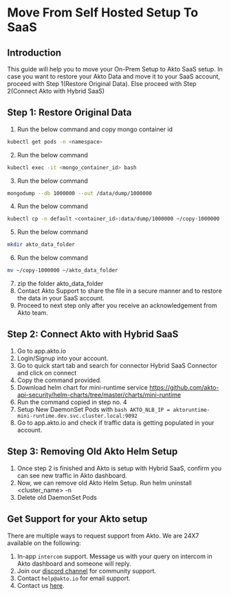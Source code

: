 # Move From Self Hosted Setup To SaaS

## **Introduction**

This guide will help you to move your On-Prem Setup to Akto SaaS setup. 
In case you want to restore your Akto Data and move it to your SaaS account, proceed with Step 1(Restore Original Data). Else proceed with Step 2(Connect Akto with Hybrid SaaS)

## Step 1: Restore Original Data

1. Run the below command and copy mongo container id
```bash 
kubectl get pods -n <namespace> 
```
2. Run the below command 
```bash 
kubectl exec -it <mongo_container_id> bash  
```
3. Run the below command 
```bash 
mongodump --db 1000000 --out /data/dump/1000000 
```
4. Run the below command 
```bash 
kubectl cp -n default <container_id>:data/dump/1000000 ~/copy-1000000 -n <namespace> 
```
5. Run the below command  
```bash 
mkdir akto_data_folder 
```
6. Run the below command  
```bash 
mv ~/copy-1000000 ~/akto_data_folder 
```
7. zip the folder akto_data_folder
8. Contact Akto Support to share the file in a secure manner and to restore the data in your SaaS account.
9. Proceed to next step only after you receive an acknowledgement from Akto team.

## Step 2: Connect Akto with Hybrid SaaS

1. Go to app.akto.io
2. Login/Signup into your account.
3. Go to quick start tab and search for connector Hybrid SaaS Connector and click on connect
4. Copy the command provided.
5. Download helm chart for mini-runtime service 
	https://github.com/akto-api-security/helm-charts/tree/master/charts/mini-runtime
6. Run the command copied in step no. 4
7. Setup New DaemonSet Pods with 
	```bash AKTO_NLB_IP = aktoruntime-mini-runtime.dev.svc.cluster.local:9092 ```
8. Go to app.akto.io and check if traffic data is getting populated in your account.

## Step 3: Removing Old Akto Helm Setup

1. Once step 2 is finished and Akto is setup with Hybrid SaaS, confirm you can see new traffic in Akto dashboard.
2. Now,  we can remove old Akto Helm Setup. Run helm uninstall <cluster_name> -n <namespace>
3. Delete old DaemonSet Pods

## Get Support for your Akto setup

There are multiple ways to request support from Akto. We are 24X7 available on the following:

1. In-app `intercom` support. Message us with your query on intercom in Akto dashboard and someone will reply.
2. Join our [discord channel](https://www.akto.io/community) for community support.
3. Contact `help@akto.io` for email support.
4. Contact us [here](https://www.akto.io/contact-us).
